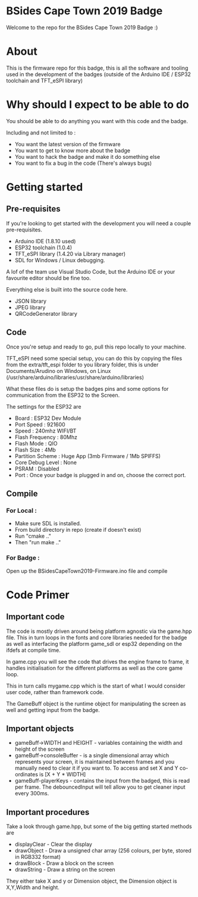 # BSides Cape Town 2019 Badge

Welcome to the repo for the BSides Cape Town 2019 Badge :)

# About
This is the firmware repo for this badge, this is all the software and tooling used in the development of the badges (outside of the Arduino IDE / ESP32 toolchain and TFT_eSPI library)

# Why should I expect to be able to do
You should be able to do anything you want with this code and the badge.

Including and not limited to :
- You want the latest version of the firmware
- You want to get to know more about the badge
- You want to hack the badge and make it do something else
- You want to fix a bug in the code (There's always bugs)

# Getting started
## Pre-requisites
If you're looking to get started with the development you will need a couple pre-requisites.

- Arduino IDE (1.8.10 used)
- ESP32 toolchain (1.0.4)
- TFT_eSPI library (1.4.20 via Library manager)
- SDL for Windows / Linux debugging.

A lof of the team use Visual Studio Code, but the Arduino IDE or your favourite editor should be fine too.

Everything else is built into the source code here.

- JSON library
- JPEG library
- QRCodeGenerator library

## Code
Once you're setup and ready to go, pull this repo locally to your machine.

TFT_eSPI need some special setup, you can do this by copying the files from the extra/tft_espi folder to you library folder, this is under Documents/Arudino on Windows, on Linux (/usr/share/arduino/libraries/usr/share/arduino/libraries)

What these files do is setup the badges pins and some options for communication from the ESP32 to the Screen.

The settings for the ESP32 are 
- Board : ESP32 Dev Module
- Port Speed : 921600
- Speed : 240mhz WIFI/BT
- Flash Frequency : 80Mhz
- Flash Mode   : QIO
- Flash Size : 4Mb
- Partition Scheme : Huge App (3mb Firmware / 1Mb SPIFFS)
- Core Debug Level : None
- PSRAM : Disabled
- Port : Once your badge is plugged in and on, choose the correct port.

## Compile
### For Local :
- Make sure SDL is installed.
- From build directory in repo (create if doesn't exist)
- Run "cmake .."
- Then "run make .."

### For Badge : 
Open up the BSidesCapeTown2019-Firmware.ino file and compile

# Code Primer
## Important code
The code is mostly driven around being platform agnostic via the game.hpp file. This in turn loops in the fonts and core libraries needed for the badge as well as interfacing the platform game_sdl or esp32 depending on the ifdefs at compile time.

In game.cpp you will see the code that drives the engine frame to frame, it handles initialisation for the different platforms as well as the core game loop.

This in turn calls mygame.cpp which is the start of what I would consider user code, rather than framework code.

The GameBuff object is the runtime object for manipulating the screen as well and getting input from the badge.

## Important objects
- gameBuff->WIDTH and HEIGHT - variables containing the width and height of the screen
- gameBuff->consoleBuffer - is a single dimensional array which represents your screen, it is maintained between frames and you manually need to clear it if you want to. To access and set X and Y co-ordinates is [X + Y * WIDTH]
- gameBuff-playerKeys - contains the input from the badged, this is read per frame. The debouncedInput will tell allow you to get cleaner input every 300ms.

## Important procedures
Take a look through game.hpp, but some of the big getting started methods are
- displayClear - Clear the display
- drawObject - Draw a unsigned char array (256 colours, per byte, stored in RGB332 format)
- drawBlock - Draw a block on the screen
- drawString - Draw a string on the screen

They either take X and y or Dimension object, the Dimension object is X,Y,Width and height.

